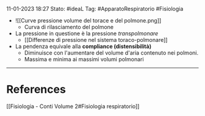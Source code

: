 11-01-2023 18:27
Stato: #ideaL 
Tag: #ApparatoRespiratorio #Fisiologia 

- ![[Curve pressione volume del torace e del polmone.png]]
    - Curva di rilasciamento del polmone
- La pressione in questione è la pressione *transpolmonare*
    - [[Differenze di pressione nel sistema toraco-polmonare]]
- La pendenza equivale alla **compliance (distensibilità)** 
    - Diminuisce con l'aumentare del volume d'aria contenuto nei polmoni.
    - Massima e minima ai massimi volumi polmonari

---
# References 
[[Fisiologia  - Conti Volume 2#Fisiologia respiratorio]]
